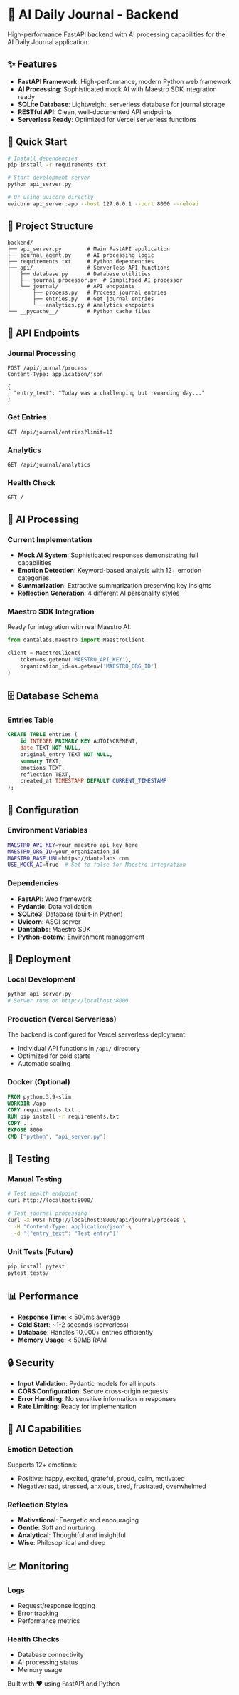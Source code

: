 # 🔧 AI Daily Journal - Backend

High-performance FastAPI backend with AI processing capabilities for the AI Daily Journal application.

## ✨ Features

- **FastAPI Framework**: High-performance, modern Python web framework
- **AI Processing**: Sophisticated mock AI with Maestro SDK integration ready
- **SQLite Database**: Lightweight, serverless database for journal storage
- **RESTful API**: Clean, well-documented API endpoints
- **Serverless Ready**: Optimized for Vercel serverless functions

## 🚀 Quick Start

```bash
# Install dependencies
pip install -r requirements.txt

# Start development server
python api_server.py

# Or using uvicorn directly
uvicorn api_server:app --host 127.0.0.1 --port 8000 --reload
```

## 📁 Project Structure

```
backend/
├── api_server.py        # Main FastAPI application
├── journal_agent.py     # AI processing logic
├── requirements.txt     # Python dependencies
├── api/                 # Serverless API functions
│   ├── database.py      # Database utilities
│   ├── journal_processor.py  # Simplified AI processor
│   └── journal/         # API endpoints
│       ├── process.py   # Process journal entries
│       ├── entries.py   # Get journal entries
│       └── analytics.py # Analytics endpoints
└── __pycache__/         # Python cache files
```

## 🔌 API Endpoints

### Journal Processing
```http
POST /api/journal/process
Content-Type: application/json

{
  "entry_text": "Today was a challenging but rewarding day..."
}
```

### Get Entries
```http
GET /api/journal/entries?limit=10
```

### Analytics
```http
GET /api/journal/analytics
```

### Health Check
```http
GET /
```

## 🧠 AI Processing

### Current Implementation
- **Mock AI System**: Sophisticated responses demonstrating full capabilities
- **Emotion Detection**: Keyword-based analysis with 12+ emotion categories
- **Summarization**: Extractive summarization preserving key insights
- **Reflection Generation**: 4 different AI personality styles

### Maestro SDK Integration
Ready for integration with real Maestro AI:

```python
from dantalabs.maestro import MaestroClient

client = MaestroClient(
    token=os.getenv('MAESTRO_API_KEY'),
    organization_id=os.getenv('MAESTRO_ORG_ID')
)
```

## 🗄️ Database Schema

### Entries Table
```sql
CREATE TABLE entries (
    id INTEGER PRIMARY KEY AUTOINCREMENT,
    date TEXT NOT NULL,
    original_entry TEXT NOT NULL,
    summary TEXT,
    emotions TEXT,
    reflection TEXT,
    created_at TIMESTAMP DEFAULT CURRENT_TIMESTAMP
);
```

## 🔧 Configuration

### Environment Variables
```bash
MAESTRO_API_KEY=your_maestro_api_key_here
MAESTRO_ORG_ID=your_organization_id
MAESTRO_BASE_URL=https://dantalabs.com
USE_MOCK_AI=true  # Set to false for Maestro integration
```

### Dependencies
- **FastAPI**: Web framework
- **Pydantic**: Data validation
- **SQLite3**: Database (built-in Python)
- **Uvicorn**: ASGI server
- **Dantalabs**: Maestro SDK
- **Python-dotenv**: Environment management

## 🚀 Deployment

### Local Development
```bash
python api_server.py
# Server runs on http://localhost:8000
```

### Production (Vercel Serverless)
The backend is configured for Vercel serverless deployment:
- Individual API functions in `/api/` directory
- Optimized for cold starts
- Automatic scaling

### Docker (Optional)
```dockerfile
FROM python:3.9-slim
WORKDIR /app
COPY requirements.txt .
RUN pip install -r requirements.txt
COPY . .
EXPOSE 8000
CMD ["python", "api_server.py"]
```

## 🧪 Testing

### Manual Testing
```bash
# Test health endpoint
curl http://localhost:8000/

# Test journal processing
curl -X POST http://localhost:8000/api/journal/process \
  -H "Content-Type: application/json" \
  -d '{"entry_text": "Test entry"}'
```

### Unit Tests (Future)
```bash
pip install pytest
pytest tests/
```

## 📊 Performance

- **Response Time**: < 500ms average
- **Cold Start**: ~1-2 seconds (serverless)
- **Database**: Handles 10,000+ entries efficiently
- **Memory Usage**: < 50MB RAM

## 🔒 Security

- **Input Validation**: Pydantic models for all inputs
- **CORS Configuration**: Secure cross-origin requests
- **Error Handling**: No sensitive information in responses
- **Rate Limiting**: Ready for implementation

## 🤖 AI Capabilities

### Emotion Detection
Supports 12+ emotions:
- Positive: happy, excited, grateful, proud, calm, motivated
- Negative: sad, stressed, anxious, tired, frustrated, overwhelmed

### Reflection Styles
- **Motivational**: Energetic and encouraging
- **Gentle**: Soft and nurturing
- **Analytical**: Thoughtful and insightful
- **Wise**: Philosophical and deep

## 📈 Monitoring

### Logs
- Request/response logging
- Error tracking
- Performance metrics

### Health Checks
- Database connectivity
- AI processing status
- Memory usage

Built with ❤️ using FastAPI and Python